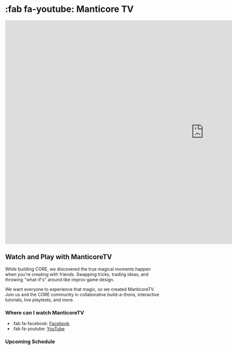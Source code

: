 # :fab fa-youtube: Manticore TV

<!-- TODO: Enable when account is unlocked for embedding

![YOUTUBELIVE](/assets/placeholder_720p.png "UCBPqo7cK1bktfRfMGAAqnbQ"){: .center}

![VIMEO](/assets/placeholder_720p.png "19456"){: .center}
![VIMEOEVENT](/assets/placeholder_720p.png "19456"){: .center}
-->


<iframe src="https://vimeo.com/event/19456/embed" width="1280" height="720" frameborder="0" allow="autoplay; fullscreen" allowfullscreen></iframe>

## Watch and Play with ManticoreTV

While building CORE, we discovered the true magical moments happen when you're creating with friends. Swapping tricks, trading ideas, and throwing "what-if's" around like improv game design.

We want everyone to experience that magic, so we created ManticoreTV. Join us and the CORE community in collaborative build-a-thons, interactive tutorials, live playtests, and more.

### Where can I watch ManticoreTV

* :fab fa-facebook: [Facebook](https://www.facebook.com/groups/playcoregames)
* :fab fa-youtube: [YouTube](https://www.youtube.com/channel/UCBPqo7cK1bktfRfMGAAqnbQ)

### Upcoming Schedule
